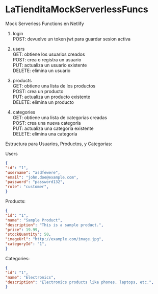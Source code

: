 # LaTienditaMockServerlessFuncs

Mock Serverless Functions en Netlify

1) login<br>
POST: devuelve un token jwt para guardar sesion activa

2) users<br>
GET: obtiene los usuarios creados<br>
POST: crea o registra un usuario<br>
PUT: actualiza un usuario existente<br>
DELETE: elimina un usuario<br>

3) products<br>
GET: obtiene una lista de los productos<br>
POST: crea un producto<br>
PUT: actualiza un producto existente<br>
DELETE: elimina un producto<br>

4) categories<br>
GET: obtiene una lista de categorias creadas<br>
POST: crea una nueva categoría<br>
PUT: actualiza una categoría existente<br>
DELETE: elimina una categoría<br>

Estructura para Usuarios, Productos, y Categorias:<br>

Users
```json
{
"id": "1",
"username": "asdfewere",
"email": "john.doe@example.com",
"password": "password132",
"role": "customer",
}
```

Products:
```json
{
"id": "1",
"name": "Sample Product",
"description": "This is a sample product.",
"price": 19.99,
"stockQuantity": 50,
"imageUrl": "http://example.com/image.jpg",
"categoryId": "1",
}
```

Categories:
```json
{
"id": "1",
"name": "Electronics",
"description": "Electronics products like phones, laptops, etc.",
}
```

